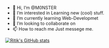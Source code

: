 

- 👋 Hi, I’m @M0NSTER
- 👀 I’m interested in Learning new (cool) stuff.
- 🌱 I’m currently learning Web-Developmet
- 💞️ I’m looking to collaborate on <a herf = "https://github.com/m0nster0p">
- 📫 How to reach me Just messege me.


[![Ritik's GitHub stats](https://github-readme-stats.vercel.app/api?username=RitikJaat)](https://github.com/anuraghazra/github-readme-stats)

<!---
RitikJaat/RitikJaat is a ✨ special ✨ repository because its `README.md` (this file) appears on your GitHub profile.
You can click the Preview link to take a look at your changes.
--->
